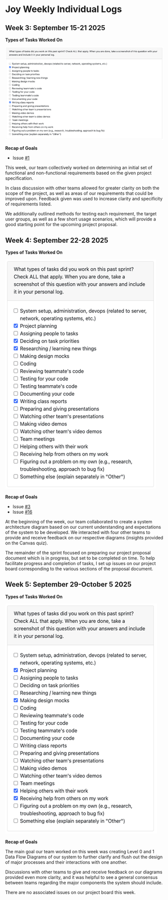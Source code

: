 # Joy Weekly Individual Logs

## Week 3: September 15-21 2025

**Types of Tasks Worked On**

![week 3 task categories](imagesForJoyLogs/week-3-tasks-ss.png)

**Recap of Goals**

- Issue [#1](https://github.com/COSC-499-W2025/capstone-project-team-20/issues/1)

This week, our team collectively worked on determining an initial set of functional and non-functional requirements based on the given project specification.

In class discussion with other teams allowed for greater clarity on both the scope of the project, as well as areas of our requirements that could be improved upon. Feedback given was used to increase clarity and specificity of requirements listed.

We additionally outlined methods for testing each requirement, the target user groups, as well as a few short usage scenarios, which will provide a good starting point for the upcoming project proposal.

## Week 4: September 22-28 2025

**Types of Tasks Worked On**

![week 4 task categories](imagesForJoyLogs/week-4-tasks-ss.png)

**Recap of Goals**

- Issue [#3](https://github.com/COSC-499-W2025/capstone-project-team-20/issues/3)
- Issue [#16](https://github.com/COSC-499-W2025/capstone-project-team-20/issues/16)

At the beginning of the week, our team collaborated to create a system architecture diagram based on our current understanding and expectations of the system to be developed. We interacted with four other teams to provide and receive feedback on our respective diagrams (insights provided on the Canvas quiz).

The remainder of the sprint focused on preparing our project proposal document which is in progress, but set to be completed on time. To help facilitate progress and completion of tasks, I set up issues on our project board corresponding to the various sections of the proposal document.

## Week 5: September 29-October 5 2025

**Types of Tasks Worked On**

![week 5 task categories](imagesForJoyLogs/week-5-tasks-ss.png)

**Recap of Goals**

The main goal our team worked on this week was creating Level 0 and 1 Data Flow Diagrams of our system to further clarify and flush out the design of major processes and their interactions with one another.

Discussions with other teams to give and receive feedback on our diagrams provided even more clarity, and it was helpful to see a general consensus between teams regarding the major components the system should include.

There are no associated issues on our project board this week.
